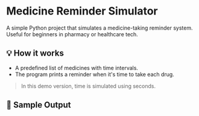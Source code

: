 # Medicine Reminder Simulator

A simple Python project that simulates a medicine-taking reminder system. Useful for beginners in pharmacy or healthcare tech.

## 💡 How it works

- A predefined list of medicines with time intervals.
- The program prints a reminder when it's time to take each drug.

> In this demo version, time is simulated using seconds.

## 🧪 Sample Output

